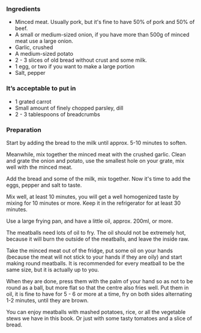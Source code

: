 
### Ingredients
- Minced meat. Usually pork, but it's fine to have 50% of pork and 50% of beef.
- A small or medium-sized onion, if you have more than 500g of minced meat use a large onion.
- Garlic, crushed
- A medium-sized potato
- 2 - 3 slices of old bread without crust and some milk.
- 1 egg, or two if you want to make a large portion
- Salt, pepper

### It’s acceptable to put in
- 1 grated carrot
- Small amount of finely chopped parsley, dill
- 2 - 3 tablespoons of breadcrumbs

### Preparation
Start by adding the bread to the milk until approx. 5-10 minutes to soften.

 Meanwhile, mix together the minced meat with the crushed garlic. Clean and grate the onion and potato, use the smallest hole on your grate, mix well with the minced meat.

 Add the bread and some of the milk, mix together. Now it's time to add the eggs, pepper and salt to taste.

 Mix well, at least 10 minutes, you will get a well homogenized taste by mixing for 10 minutes or more. Keep it in the refrigerator for at least 30 minutes.

 Use a large frying pan, and have a little oil, approx. 200ml, or more.

 The meatballs need lots of oil to fry. The oil should not be extremely hot, because it will burn the outside of the meatballs, and leave the inside raw.

 Take the minced meat out of the fridge, put some oil on your hands (because the meat will not stick to your hands if they are oily) and start making round meatballs. It is recommended for every meatball to be the same size, but it is actually up to you.

 When they are done, press them with the palm of your hand so as not to be round as a ball, but more flat so that the centre also fries well. Put them in oil, it is fine to have for 5 - 6 or more at a time, fry on both sides alternating 1-2 minutes, until they are brown.

 You can enjoy meatballs with mashed potatoes, rice, or all the vegetable stews we have in this book. Or just with some tasty tomatoes and a slice of bread.

  
